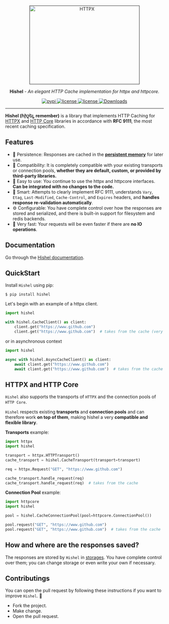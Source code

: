 <p align="center">
  <a href=""><img width="350" height="250" src="https://raw.githubusercontent.com/karosis88/hishel/master/.github/logo.jpg" alt='HTTPX'></a>
</p>


<p align="center"><strong>Hishel</strong> <em>- An elegant HTTP Cache implementation for httpx and httpcore.</em></p>

<p align="center">

  <a href="https://pypi.org/project/hishel">
      <img src="https://img.shields.io/pypi/v/hishel.svg" alt="pypi">
  </a>

  <a href="https://img.shields.io/pypi/l/hishel">
      <img src="https://img.shields.io/pypi/l/hishel" alt="license">
  </a>

  <a href="https://img.shields.io/codecov/c/github/karosis88/hishel">
      <img src="https://img.shields.io/codecov/c/github/karosis88/hishel" alt="license">
  </a>

  <a href="https://static.pepy.tech/badge/hishel/month">
      <img src="https://static.pepy.tech/badge/hishel/month" alt="Downloads">
  </a>
</p>

-----

**Hishel (հիշել, remember)** is a library that implements HTTP Caching for [HTTPX](https://github.com/encode/httpx) and [HTTP Core](https://github.com/encode/httpcore) libraries in accordance with **RFC 9111**, the most recent caching specification.

## Features

- 💾 Persistence: Responses are cached in the [**persistent memory**](https://en.m.wikipedia.org/wiki/Persistent_memory) for later use.
- 🤲 Compatibility: It is completely compatible with your existing transports or connection pools, **whether they are default, custom, or provided by third-party libraries.**
- 🤗 Easy to use: You continue to use the httpx and httpcore interfaces. **Can be integrated with no changes to the code.**
- 🧠 Smart: Attempts to clearly implement RFC 9111, understands `Vary`, `Etag`, `Last-Modified`,  `Cache-Control`, and `Expires` headers, and **handles response re-validation automatically**.
- ⚙️ Configurable: You have complete control over how the responses are stored and serialized, and there is built-in support for filesystem and redis backends.
- 🚀 Very fast: Your requests will be even faster if there are **no IO operations**.

## Documentation
Go through the [Hishel documentation](https://karosis88.github.io/hishel/).

## QuickStart

Install `Hishel` using pip:
``` shell
$ pip install hishel
```

Let's begin with an example of a httpx client.

```python
import hishel

with hishel.CacheClient() as client:
    client.get("https://www.github.com")
    client.get("https://www.github.com")  # takes from the cache (very fast!)
```

or in asynchronous context

```python
import hishel

async with hishel.AsyncCacheClient() as client:
    await client.get("https://www.github.com")
    await client.get("https://www.github.com")  # takes from the cache
```

## HTTPX and HTTP Core

`Hishel` also supports the transports of `HTTPX` and the connection pools of `HTTP Core`.

`Hishel` respects existing **transports** and **connection pools** and can therefore work **on top of them**, making hishel a very **compatible and flexible library**.


**Transports** example:

``` python
import httpx
import hishel

transport = httpx.HTTPTransport()
cache_transport = hishel.CacheTransport(transport=transport)

req = httpx.Request("GET", "https://www.github.com")

cache_transport.handle_request(req)
cache_transport.handle_request(req)  # takes from the cache
```

**Connection Pool** example:


```python
import httpcore
import hishel

pool = hishel.CacheConnectionPool(pool=httpcore.ConnectionPool())

pool.request("GET", "https://www.github.com")
pool.request("GET", "https://www.github.com")  # takes from the cache

```

## How and where are the responses saved?

The responses are stored by `Hishel` in [storages](https://karosis88.github.io/hishel/userguide/#storages).
You have complete control over them; you can change storage or even write your own if necessary.


## Contributings

You can open the pull request by following these instructions if you want to improve `Hishel`. 💓

- Fork the project.
- Make change.
- Open the pull request.

